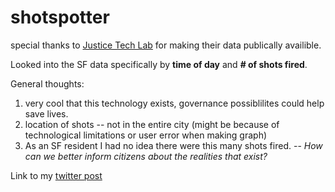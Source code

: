 # shotspotter

special thanks to [Justice Tech Lab](http://justicetechlab.org/shotspotter-data/) for making their data publically availible.

Looked into the SF data specifically by **time of day** and **# of shots fired**.

General thoughts:
1. very cool that this technology exists, governance possiblilites could help save lives.
2. location of shots -- not in the entire city (might be because of technological limitations or user error when making graph)
3. As an SF resident I had no idea there were this many shots fired. -- *How can we better inform citizens about the realities that exist?*

Link to my [twitter post](https://twitter.com/sch_rage/status/1120510273411080193)

